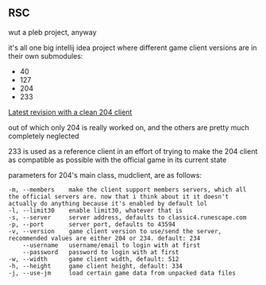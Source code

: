 ## RSC

wut a pleb project, anyway

it's all one big intellij idea project where different game client versions are in their own submodules:

* 40
* 127
* 204
* 233

[Latest revision with a clean 204 client](https://bitbucket.org/eggsampler/rsc/src/dd5980f48766a4147abed0fb2f18f2d7f2920aa1?at=master)

out of which only 204 is really worked on, and the others are pretty much completely neglected

233 is used as a reference client in an effort of trying to make the 204 client as compatible as possible with the official game in its current state

parameters for 204's main class, mudclient, are as follows:

```
-m, --members    make the client support members servers, which all the official servers are. now that i think about it it doesn't actually do anything because it's enabled by default lol
-l, --limit30    enable limit30, whatever that is
-s, --server     server address, defaults to classic4.runescape.com
-p, --port       server port, defaults to 43594
-v, --version    game client version to use/send the server, recommended values are either 204 or 234. default: 234
    --username   username/email to login with at first
    --password   password to login with at first
-w, --width      game client width, default: 512
-h, --height     game client height, default: 334
-j, --use-jm     load certain game data from unpacked data files
```

